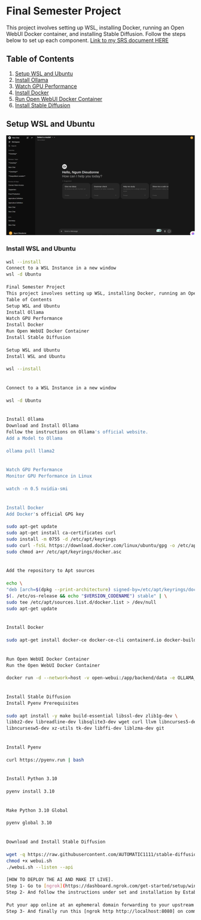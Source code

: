 # Final Semester Project

This project involves setting up WSL, installing Docker, running an Open WebUI Docker container, and installing Stable Diffusion. Follow the steps below to set up each component.
[Link to my  SRS document HERE](https://docs.google.com/document/d/16vFEvL4VoAHSKbwlST-CpFSLGUilIsVOelJorgf71NI/edit)
## Table of Contents
1. [Setup WSL and Ubuntu](#setup-wsl-and-ubuntu)
2. [Install Ollama](#install-ollama)
3. [Watch GPU Performance](#watch-gpu-performance)
4. [Install Docker](#install-docker)
5. [Run Open WebUI Docker Container](#run-open-webui-docker-container)
6. [Install Stable Diffusion](#install-stable-diffusion)

## Setup WSL and Ubuntu
![prayview](lam.png)
### Install WSL and Ubuntu

```bash
wsl --install
Connect to a WSL Instance in a new window
wsl -d Ubuntu

Final Semester Project
This project involves setting up WSL, installing Docker, running an Open WebUI Docker container, and installing Stable Diffusion. Follow the steps below to set up each component.
Table of Contents
Setup WSL and Ubuntu
Install Ollama
Watch GPU Performance
Install Docker
Run Open WebUI Docker Container
Install Stable Diffusion

Setup WSL and Ubuntu
Install WSL and Ubuntu

wsl --install


Connect to a WSL Instance in a new window

wsl -d Ubuntu


Install Ollama
Download and Install Ollama
Follow the instructions on Ollama's official website.
Add a Model to Ollama

ollama pull llama2


Watch GPU Performance
Monitor GPU Performance in Linux

watch -n 0.5 nvidia-smi


Install Docker
Add Docker's official GPG key

sudo apt-get update
sudo apt-get install ca-certificates curl
sudo install -m 0755 -d /etc/apt/keyrings
sudo curl -fsSL https://download.docker.com/linux/ubuntu/gpg -o /etc/apt/keyrings/docker.asc
sudo chmod a+r /etc/apt/keyrings/docker.asc


Add the repository to Apt sources

echo \
"deb [arch=$(dpkg --print-architecture) signed-by=/etc/apt/keyrings/docker.asc] https://download.docker.com/linux/ubuntu \
$(. /etc/os-release && echo "$VERSION_CODENAME") stable" | \
sudo tee /etc/apt/sources.list.d/docker.list > /dev/null
sudo apt-get update


Install Docker

sudo apt-get install docker-ce docker-ce-cli containerd.io docker-buildx-plugin docker-compose-plugin


Run Open WebUI Docker Container
Run the Open WebUI Docker Container

docker run -d --network=host -v open-webui:/app/backend/data -e OLLAMA_BASE_URL=http://127.0.0.1:11434 --name open-webui --restart always ghcr.io/open-webui/open-webui:main


Install Stable Diffusion
Install Pyenv Prerequisites

sudo apt install -y make build-essential libssl-dev zlib1g-dev \
libbz2-dev libreadline-dev libsqlite3-dev wget curl llvm libncurses5-dev \
libncursesw5-dev xz-utils tk-dev libffi-dev liblzma-dev git


Install Pyenv

curl https://pyenv.run | bash


Install Python 3.10

pyenv install 3.10


Make Python 3.10 Global

pyenv global 3.10


Download and Install Stable Diffusion

wget -q https://raw.githubusercontent.com/AUTOMATIC1111/stable-diffusion-webui/master/webui.sh
chmod +x webui.sh
./webui.sh --listen --api

[HOW TO DEPLOY THE AI AND MAKE IT LIVE].
Step 1- Go to [ngrok](https://dashboard.ngrok.com/get-started/setup/windows)
Step 2- And follow the instructions under set and installation by Establishing ingress for your application, Then Deploy your app online

Put your app online at an ephemeral domain forwarding to your upstream service. For example, if it is listening on port http://localhost:8080, run:
Step 3- And finally run this [ngrok http http://localhost:8080] on command prompt to get the live link. Which can be share with anyone around the globe.
